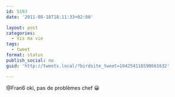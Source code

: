 ```yaml
---
id: 5193
date: '2011-08-18T18:11:33+02:00'

layout: post
categories:
  - Vis ma vie
tags:
  - tweet
format: status
publish_social: no
guid: 'http://tweets.local/?birdsite_tweet=104254116590661632'

---
```


@Fran6 oki, pas de problèmes chef 😀